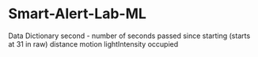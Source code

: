 # Smart-Alert-Lab-ML

Data Dictionary 
second - number of seconds passed since starting (starts at 31 in raw)
distance
motion
lightIntensity
occupied